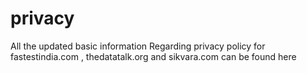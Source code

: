 # privacy
All the updated basic information Regarding privacy policy for fastestindia.com , thedatatalk.org and sikvara.com can be found here
